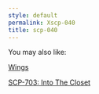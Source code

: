 ```yaml
---
style: default
permalink: Xscp-040
title: scp-040
---
```

You may also like:

[Wings](http://scp-wiki.net/wings)

[SCP-703: Into The Closet](http://scp-wiki.net/scp-703)
